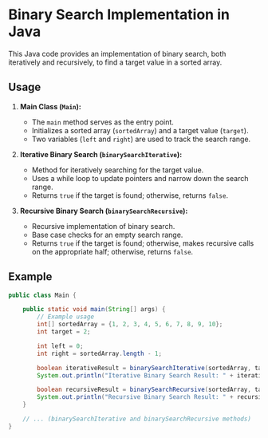 # Binary Search Implementation in Java

This Java code provides an implementation of binary search, both iteratively and recursively, to find a target value in a sorted array.

## Usage

1. **Main Class (`Main`):**
   - The `main` method serves as the entry point.
   - Initializes a sorted array (`sortedArray`) and a target value (`target`).
   - Two variables (`left` and `right`) are used to track the search range.

2. **Iterative Binary Search (`binarySearchIterative`):**
   - Method for iteratively searching for the target value.
   - Uses a while loop to update pointers and narrow down the search range.
   - Returns `true` if the target is found; otherwise, returns `false`.

3. **Recursive Binary Search (`binarySearchRecursive`):**
   - Recursive implementation of binary search.
   - Base case checks for an empty search range.
   - Returns `true` if the target is found; otherwise, makes recursive calls on the appropriate half; otherwise, returns `false`.

## Example

```java
public class Main {

    public static void main(String[] args) {
        // Example usage
        int[] sortedArray = {1, 2, 3, 4, 5, 6, 7, 8, 9, 10};
        int target = 2;

        int left = 0;
        int right = sortedArray.length - 1;

        boolean iterativeResult = binarySearchIterative(sortedArray, target);
        System.out.println("Iterative Binary Search Result: " + iterativeResult);

        boolean recursiveResult = binarySearchRecursive(sortedArray, target, left, right);
        System.out.println("Recursive Binary Search Result: " + recursiveResult);
    }

    // ... (binarySearchIterative and binarySearchRecursive methods)
}
